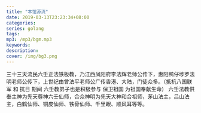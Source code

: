 ```yaml
---
title: "本馆源流"
date: 2019-03-13T23:23:34+08:00
categories:
series: golang
tags:
mp3: /mp3/bgm.mp3
keywords:
description:
cover: /img/bg3.png
---
```


三十三天流民六壬正法铁板教，乃江西凤阳府李法辉老师公传下，惠阳鸭仔埗罗法明老师公传下，上世纪由曾法平老师公广传香港、大陆，门徒众多。（抵抗八国联军 和 抗日 期间 六壬教弟子也是积极参与 保卫祖国 为祖国奉献生命）
六壬法教供奉主神为先天尊神六壬仙师，合众神明为先天大神和合祖师，茅山法主，吕山法主，白鹤仙师、铜皮仙师、铁骨仙师、千里眼、顺风耳等等。

